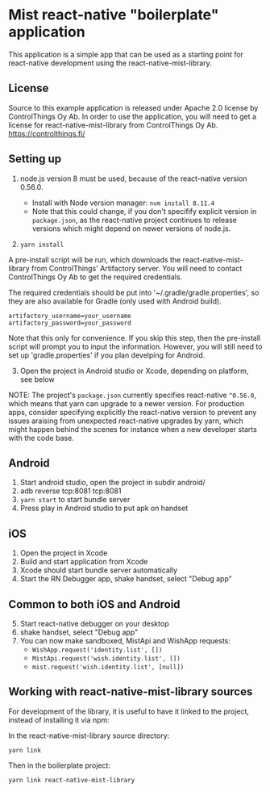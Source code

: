 # Mist react-native "boilerplate" application

This application is a simple app that can be used as a starting point for react-native development using the react-native-mist-library.

## License 

Source to this example application is released under Apache 2.0 license
by ControlThings Oy Ab. In order to use the application, you will need
to get a license for react-native-mist-library from ControlThings Oy Ab.
https://controlthings.fi/

## Setting up

1. node.js version 8 must be used, because of the react-native version
   0.56.0.
	* Install with Node version manager: `nvm install 8.11.4`
	* Note that this could change, if you don't specifify explicit version in `package.json`, as the react-native project continues to release versions which might depend on newer versions of node.js.
  
2. `yarn install`

A pre-install script will be run, which downloads the
react-native-mist-library from ControlThings' Artifactory server. You
will need to contact ControlThings Oy Ab to get the required
credentials.

The required credentials should be put into '~/.gradle/gradle.properties',
so they are also available for Gradle (only used with Android build).

```
artifactory_username=your_username
artifactory_password=your_password
```

Note that this only for convenience. If you skip this step, then the
pre-install script will prompt you to input the information. However, you will still need to set up 'gradle.properties' if you plan develping for Android.

3. Open the project in Android studio or Xcode, depending on platform,
   see below

NOTE: The project's `package.json` currently specifies react-native `^0.56.0`, which means that yarn can upgrade to a newer version. For production apps, consider specifying explicitly the react-native version to prevent any issues araising from unexpected react-native upgrades by yarn, which might happen behind the scenes for instance when a new developer starts with the code base.


## Android

1. Start android studio, open the project in subdir android/
2. adb reverse tcp:8081 tcp:8081
3. `yarn start` to start bundle server
4. Press play in Android studio to put apk on handset

## iOS

1. Open the project in Xcode
2. Build and start application from Xcode
3. Xcode should start bundle server automatically
4. Start the RN Debugger app, shake handset, select "Debug app"

## Common to both iOS and Android

5. Start react-native debugger on your desktop
6. shake handset, select "Debug app"
7. You can now make sandboxed, MistApi and WishApp requests:
    * `WishApp.request('identity.list', [])`
    * `MistApi.request('wish.identity.list', [])`
    * `mist.request('wish.identity.list', [null])`



## Working with react-native-mist-library sources

For development of the library, it is useful to have it linked to the
project, instead of installing it via npm:

In the react-native-mist-library source directory:

`yarn link`

Then in the boilerplate project:

`yarn link react-native-mist-library`

